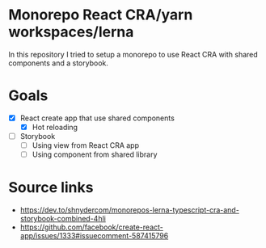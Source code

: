 # Monorepo React CRA/yarn workspaces/lerna

In this repository I tried to setup a monorepo to use React CRA with shared
components and a storybook.

# Goals

- [X] React create app that use shared components
  - [X] Hot reloading
- [ ] Storybook
  - [ ] Using view from React CRA app
  - [ ] Using component from shared library

# Source links

- https://dev.to/shnydercom/monorepos-lerna-typescript-cra-and-storybook-combined-4hli
- https://github.com/facebook/create-react-app/issues/1333#issuecomment-587415796